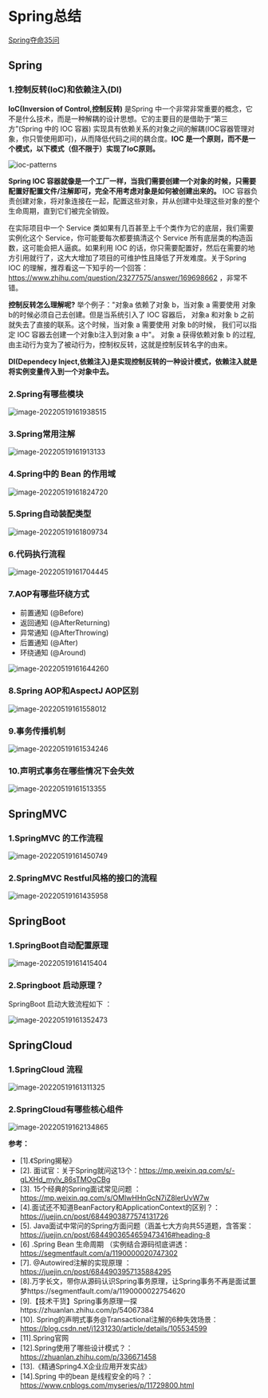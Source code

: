 # Spring总结



[Spring夺命35问](https://mp.weixin.qq.com/s/GDNLVMJTgLHgF8uIT6jfOQ)



## Spring



### 1.控制反转(IoC)和依赖注入(DI)

**IoC(Inversion of Control,控制反转)** 是Spring 中一个非常非常重要的概念，它不是什么技术，而是一种解耦的设计思想。它的主要目的是借助于“第三方”(Spring 中的 IOC 容器) 实现具有依赖关系的对象之间的解耦(IOC容器管理对象，你只管使用即可)，从而降低代码之间的耦合度。**IOC 是一个原则，而不是一个模式，以下模式（但不限于）实现了IoC原则。**

![ioc-patterns](https://whcoding.oss-cn-hangzhou.aliyuncs.com/img/ioc-patterns.png)

**Spring IOC 容器就像是一个工厂一样，当我们需要创建一个对象的时候，只需要配置好配置文件/注解即可，完全不用考虑对象是如何被创建出来的。** IOC 容器负责创建对象，将对象连接在一起，配置这些对象，并从创建中处理这些对象的整个生命周期，直到它们被完全销毁。

在实际项目中一个 Service 类如果有几百甚至上千个类作为它的底层，我们需要实例化这个 Service，你可能要每次都要搞清这个 Service 所有底层类的构造函数，这可能会把人逼疯。如果利用 IOC 的话，你只需要配置好，然后在需要的地方引用就行了，这大大增加了项目的可维护性且降低了开发难度。关于Spring IOC 的理解，推荐看这一下知乎的一个回答：<https://www.zhihu.com/question/23277575/answer/169698662>  ，非常不错。

**控制反转怎么理解呢?** 举个例子："对象a 依赖了对象 b，当对象 a 需要使用 对象 b的时候必须自己去创建。但是当系统引入了 IOC 容器后， 对象a 和对象 b 之前就失去了直接的联系。这个时候，当对象 a 需要使用 对象 b的时候， 我们可以指定 IOC 容器去创建一个对象b注入到对象 a 中"。 对象 a 获得依赖对象 b 的过程,由主动行为变为了被动行为，控制权反转，这就是控制反转名字的由来。

**DI(Dependecy Inject,依赖注入)是实现控制反转的一种设计模式，依赖注入就是将实例变量传入到一个对象中去。**



### 2.Spring有哪些模块

![image-20220519161938515](https://whcoding.oss-cn-hangzhou.aliyuncs.com/img/20220519161938.png)





### 3.Spring常用注解

![image-20220519161913133](https://whcoding.oss-cn-hangzhou.aliyuncs.com/img/20220519161913.png)



### 4.Spring中的 Bean 的作用域

![image-20220519161824720](https://whcoding.oss-cn-hangzhou.aliyuncs.com/img/20220519161824.png)

### 5.**Spring自动装配类型**



![image-20220519161809734](https://whcoding.oss-cn-hangzhou.aliyuncs.com/img/20220519161809.png)

### 6.代码执行流程

![image-20220519161704445](https://whcoding.oss-cn-hangzhou.aliyuncs.com/img/20220519161704.png)



### 7.**AOP有哪些环绕方式**

- 前置通知 (@Before)
- 返回通知 (@AfterReturning)
- 异常通知 (@AfterThrowing)
- 后置通知 (@After)
- 环绕通知 (@Around)



![image-20220519161644260](https://whcoding.oss-cn-hangzhou.aliyuncs.com/img/20220519161644.png)



### 8.Spring AOP和AspectJ AOP区别

![image-20220519161558012](https://whcoding.oss-cn-hangzhou.aliyuncs.com/img/20220519161558.png)



### 9.事务传播机制

![image-20220519161534246](https://whcoding.oss-cn-hangzhou.aliyuncs.com/img/20220519161534.png)

### 10.声明式事务在哪些情况下会失效

![image-20220519161513355](https://whcoding.oss-cn-hangzhou.aliyuncs.com/img/20220519161513.png)



## SpringMVC

### 1.SpringMVC 的工作流程

![image-20220519161450749](https://whcoding.oss-cn-hangzhou.aliyuncs.com/img/20220519161450.png)



### 2.SpringMVC Restful风格的接口的流程

![image-20220519161435958](https://whcoding.oss-cn-hangzhou.aliyuncs.com/img/20220519161436.png)



## SpringBoot



### 1.SpringBoot自动配置原理

![image-20220519161415404](https://whcoding.oss-cn-hangzhou.aliyuncs.com/img/20220519161415.png)

### 2.Springboot 启动原理？

SpringBoot 启动大致流程如下 ：

![image-20220519161352473](https://whcoding.oss-cn-hangzhou.aliyuncs.com/img/20220519161352.png)





## SpringCloud

### 1.SpringCloud 流程

![image-20220519161311325](https://whcoding.oss-cn-hangzhou.aliyuncs.com/img/20220519161318.png)



### 2.**SpringCloud有哪些核心组件**

![image-20220519162134865](https://whcoding.oss-cn-hangzhou.aliyuncs.com/img/20220519162135.png)







**参考：**

- [1].《Spring揭秘》
- [2]. 面试官：关于Spring就问这13个：https://mp.weixin.qq.com/s/-gLXHd_mylv_86sTMOgCBg
- [3]. 15个经典的Spring面试常见问题  ：https://mp.weixin.qq.com/s/OMlwHHnGcN7iZ8lerUvW7w
- [4].面试还不知道BeanFactory和ApplicationContext的区别？：https://juejin.cn/post/6844903877574131726
- [5]. Java面试中常问的Spring方面问题（涵盖七大方向共55道题，含答案：https://juejin.cn/post/6844903654659473416#heading-8
- [6] .Spring Bean 生命周期 （实例结合源码彻底讲透：https://segmentfault.com/a/1190000020747302
- [7]. @Autowired注解的实现原理 ：https://juejin.cn/post/6844903957135884295
- [8].万字长文，带你从源码认识Spring事务原理，让Spring事务不再是面试噩梦https://segmentfault.com/a/1190000022754620
- [9].【技术干货】Spring事务原理一探https://zhuanlan.zhihu.com/p/54067384
- [10]. Spring的声明式事务@Transactional注解的6种失效场景：https://blog.csdn.net/j1231230/article/details/105534599
- [11].Spring官网
- [12].Spring使用了哪些设计模式？：https://zhuanlan.zhihu.com/p/336671458
- [13].《精通Spring4.X企业应用开发实战》
- [14].Spring 中的bean 是线程安全的吗？：https://www.cnblogs.com/myseries/p/11729800.html
